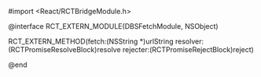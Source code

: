 #import <React/RCTBridgeModule.h>

@interface RCT_EXTERN_MODULE(DBSFetchModule, NSObject)

RCT_EXTERN_METHOD(fetch:(NSString *)urlString
                  resolver:(RCTPromiseResolveBlock)resolve
                  rejecter:(RCTPromiseRejectBlock)reject)

@end
